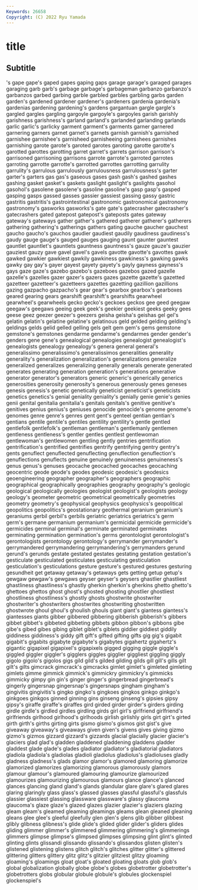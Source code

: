 ```yaml
---
Keywords: 26658
Copyright: (C) 2022 Ryu Yamada
---
```



# title

## Subtitle
's gape gape's gaped gapes
gaping gaps garage garage's garaged garages garaging garb garb's garbage
garbage's garbageman garbanzo garbanzo's garbanzos garbed garbing garble garbled garbles
garbling garbs garden garden's gardened gardener gardener's gardeners gardenia gardenia's
gardenias gardening gardening's gardens gargantuan gargle gargle's gargled gargles gargling
gargoyle gargoyle's gargoyles garish garishly garishness garishness's garland garland's garlanded
garlanding garlands garlic garlic's garlicky garment garment's garments garner garnered
garnering garners garnet garnet's garnets garnish garnish's garnished garnishee garnishee's
garnisheed garnisheeing garnishees garnishes garnishing garote garote's garoted garotes garoting
garotte garotte's garotted garottes garotting garret garret's garrets garrison garrison's
garrisoned garrisoning garrisons garrote garrote's garroted garrotes garroting garrotte garrotte's
garrotted garrottes garrotting garrulity garrulity's garrulous garrulously garrulousness garrulousness's garter
garter's garters gas gas's gaseous gases gash gash's gashed gashes
gashing gasket gasket's gaskets gaslight gaslight's gaslights gasohol gasohol's gasolene
gasolene's gasoline gasoline's gasp gasp's gasped gasping gasps gassed gasses
gassier gassiest gassing gassy gastric gastritis gastritis's gastrointestinal gastronomic gastronomical
gastronomy gastronomy's gasworks gasworks's gate gate's gatecrasher gatecrasher's gatecrashers gated
gatepost gatepost's gateposts gates gateway gateway's gateways gather gather's gathered
gatherer gatherer's gatherers gathering gathering's gatherings gathers gating gauche gaucher
gauchest gaucho gaucho's gauchos gaudier gaudiest gaudily gaudiness gaudiness's gaudy
gauge gauge's gauged gauges gauging gaunt gaunter gauntest gauntlet gauntlet's
gauntlets gauntness gauntness's gauze gauze's gauzier gauziest gauzy gave gavel
gavel's gavels gavotte gavotte's gavottes gawk gawked gawkier gawkiest gawkily
gawkiness gawkiness's gawking gawks gawky gay gay's gayer gayest gayety
gayety's gayly gayness gayness's gays gaze gaze's gazebo gazebo's gazeboes
gazebos gazed gazelle gazelle's gazelles gazer gazer's gazers gazes gazette
gazette's gazetted gazetteer gazetteer's gazetteers gazettes gazetting gazillion gazillions gazing
gazpacho gazpacho's gear gear's gearbox gearbox's gearboxes geared gearing gears
gearshift gearshift's gearshifts gearwheel gearwheel's gearwheels gecko gecko's geckoes geckos
gee geed geegaw geegaw's geegaws geeing geek geek's geekier geekiest
geeks geeky gees geese geez geezer geezer's geezers geisha geisha's
geishas gel gel's gelatin gelatin's gelatine gelatine's gelatinous geld gelded
gelding gelding's geldings gelds gelid gelled gelling gels gelt gem
gem's gems gemstone gemstone's gemstones gendarme gendarme's gendarmes gender gender's
genders gene gene's genealogical genealogies genealogist genealogist's genealogists genealogy genealogy's
genera general general's generalissimo generalissimo's generalissimos generalities generality generality's generalization
generalization's generalizations generalize generalized generalizes generalizing generally generals generate generated
generates generating generation generation's generations generative generator generator's generators generic
generic's generically generics generosities generosity generosity's generous generously genes geneses
genesis genesis's genetic genetically geneticist geneticist's geneticists genetics genetics's genial
geniality geniality's genially genie genie's genies genii genital genitalia genitalia's
genitals genitals's genitive genitive's genitives genius genius's geniuses genocide genocide's
genome genome's genomes genre genre's genres gent gent's genteel gentian
gentian's gentians gentile gentile's gentiles gentility gentility's gentle gentled gentlefolk
gentlefolk's gentleman gentleman's gentlemanly gentlemen gentleness gentleness's gentler gentles gentlest
gentlewoman gentlewoman's gentlewomen gentling gently gentries gentrification gentrification's gentrified gentrifies
gentrify gentrifying gentry gentry's gents genuflect genuflected genuflecting genuflection genuflection's
genuflections genuflects genuine genuinely genuineness genuineness's genus genus's genuses geocache
geocached geocaches geocaching geocentric geode geode's geodes geodesic geodesic's geodesics
geoengineering geographer geographer's geographers geographic geographical geographically geographies geography geography's
geologic geological geologically geologies geologist geologist's geologists geology geology's geometer
geometric geometrical geometrically geometries geometry geometry's geophysical geophysics geophysics's geopolitical
geopolitics geopolitics's geostationary geothermal geranium geranium's geraniums gerbil gerbil's gerbils
geriatric geriatrics geriatrics's germ germ's germane germanium germanium's germicidal germicide
germicide's germicides germinal germinal's germinate germinated germinates germinating germination germination's
germs gerontologist gerontologist's gerontologists gerontology gerontology's gerrymander gerrymander's gerrymandered gerrymandering
gerrymandering's gerrymanders gerund gerund's gerunds gestate gestated gestates gestating gestation
gestation's gesticulate gesticulated gesticulates gesticulating gesticulation gesticulation's gesticulations gesture gesture's
gestured gestures gesturing gesundheit get getaway getaway's getaways gets getting
getup getup's gewgaw gewgaw's gewgaws geyser geyser's geysers ghastlier ghastliest
ghastliness ghastliness's ghastly gherkin gherkin's gherkins ghetto ghetto's ghettoes ghettos
ghost ghost's ghosted ghosting ghostlier ghostliest ghostliness ghostliness's ghostly ghosts
ghostwrite ghostwriter ghostwriter's ghostwriters ghostwrites ghostwriting ghostwritten ghostwrote ghoul ghoul's
ghoulish ghouls giant giant's giantess giantess's giantesses giants gibber gibbered
gibbering gibberish gibberish's gibbers gibbet gibbet's gibbeted gibbeting gibbets gibbon
gibbon's gibbons gibe gibe's gibed gibes gibing giblet giblet's giblets
giddier giddiest giddily giddiness giddiness's giddy gift gift's gifted gifting
gifts gig gig's gigabit gigabit's gigabits gigabyte gigabyte's gigabytes gigahertz
gigahertz's gigantic gigapixel gigapixel's gigapixels gigged gigging giggle giggle's giggled
giggler giggler's gigglers giggles gigglier giggliest giggling giggly gigolo gigolo's
gigolos gigs gild gild's gilded gilding gilds gill gill's gills
gilt gilt's gilts gimcrack gimcrack's gimcracks gimlet gimlet's gimleted gimleting
gimlets gimme gimmick gimmick's gimmickry gimmickry's gimmicks gimmicky gimpy gin
gin's ginger ginger's gingerbread gingerbread's gingerly gingersnap gingersnap's gingersnaps gingham
gingham's gingivitis gingivitis's gingko gingko's gingkoes gingkos ginkgo ginkgo's ginkgoes
ginkgos ginned ginning gins ginseng ginseng's gipsies gipsy gipsy's giraffe
giraffe's giraffes gird girded girder girder's girders girding girdle girdle's
girdled girdles girdling girds girl girl's girlfriend girlfriend's girlfriends girlhood
girlhood's girlhoods girlish girlishly girls girt girt's girted girth girth's
girths girting girts gismo gismo's gismos gist gist's give giveaway
giveaway's giveaways given given's givens gives giving gizmo gizmo's gizmos
gizzard gizzard's gizzards glacial glacially glacier glacier's glaciers glad glad's
gladden gladdened gladdening gladdens gladder gladdest glade glade's glades gladiator
gladiator's gladiatorial gladiators gladiola gladiola's gladiolas gladioli gladiolus gladiolus's gladioluses
gladly gladness gladness's glads glamor glamor's glamored glamoring glamorize glamorized
glamorizes glamorizing glamorous glamorously glamors glamour glamour's glamoured glamouring glamourize
glamourized glamourizes glamourizing glamourous glamours glance glance's glanced glances glancing
gland gland's glands glandular glare glare's glared glares glaring glaringly
glass glass's glassed glasses glassful glassful's glassfuls glassier glassiest glassing
glassware glassware's glassy glaucoma glaucoma's glaze glaze's glazed glazes glazier
glazier's glaziers glazing gleam gleam's gleamed gleaming gleamings gleams glean
gleaned gleaning gleans glee glee's gleeful gleefully glen glen's glens
glib glibber glibbest glibly glibness glibness's glide glide's glided glider
glider's gliders glides gliding glimmer glimmer's glimmered glimmering glimmering's glimmerings
glimmers glimpse glimpse's glimpsed glimpses glimpsing glint glint's glinted glinting
glints glissandi glissando glissando's glissandos glisten glisten's glistened glistening glistens
glitch glitch's glitches glitter glitter's glittered glittering glitters glittery glitz
glitz's glitzier glitziest glitzy gloaming gloaming's gloamings gloat gloat's gloated
gloating gloats glob glob's global globalization globally globe globe's globes
globetrotter globetrotter's globetrotters globs globular globule globule's globules glockenspiel glockenspiel's
